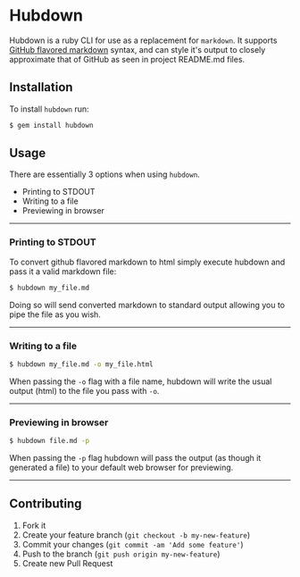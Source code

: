 # Hubdown

Hubdown is a ruby CLI for use as a replacement for `markdown`. It supports [GitHub flavored markdown](http://github.github.com/github-flavored-markdown/) syntax, and can style it's output to closely approximate that of GitHub as seen in project README.md files.

## Installation

To install `hubdown` run:

```bash
$ gem install hubdown
```

## Usage

There are essentially 3 options when using `hubdown`.

 * Printing to STDOUT
 * Writing to a file
 * Previewing in browser

***
### Printing to STDOUT

To convert github flavored markdown to html simply execute hubdown and pass it a valid markdown file:

```bash
$ hubdown my_file.md
```

Doing so will send converted markdown to standard output allowing you to pipe the file as you wish.
***
### Writing to a file

```bash
$ hubdown my_file.md -o my_file.html
```

When passing the `-o` flag with a file name, hubdown will write the usual output (html) to the file you pass with `-o`.
***
### Previewing in browser

```bash
$ hubdown file.md -p
```

When passing the `-p` flag hubdown will pass the output (as though it generated a file) to your default web browser for previewing.
***

## Contributing

1. Fork it
2. Create your feature branch (`git checkout -b my-new-feature`)
3. Commit your changes (`git commit -am 'Add some feature'`)
4. Push to the branch (`git push origin my-new-feature`)
5. Create new Pull Request
